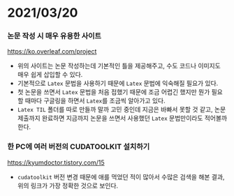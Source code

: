 # 2021/03/20
### 논문 작성 시 매우 유용한 사이트
<https://ko.overleaf.com/project>
- 위의 사이트는 논문 작성하는데 기본적인 틀을 제공해주고, 수도 코드나 이미지도 매우 쉽게 삽입할 수 있다.
- 기본적으로 `Latex` 문법을 사용하기 때문에 `Latex` 문법에 익숙해질 필요가 있다.
- 첫 논문을 쓰면서 `Latex` 문법을 처음 접했기 때문에 조금 어렵긴 했지만 뭔가 필요할 때마다 구글링을 하면서 `Latex`를 조금씩 알아가고 있다.
- `Latex TIL` 폴더를 따로 만들까 말까 고민 중인데 지금은 바빠서 못할 것 같고, 논문 제출까지 완료하면 지금까지 논문을 쓰면서 사용했던 `Latex` 문법만이라도 적어볼까 한다.

### 한 PC에 여러 버전의 CUDATOOLKIT 설치하기
<https://kyumdoctor.tistory.com/15>
- `cudatoolkit` 버전 변경 때문에 애를 먹었던 적이 많아서 수많은 검색을 해본 결과, 위의 링크가 가장 정확한 것으로 보인다.